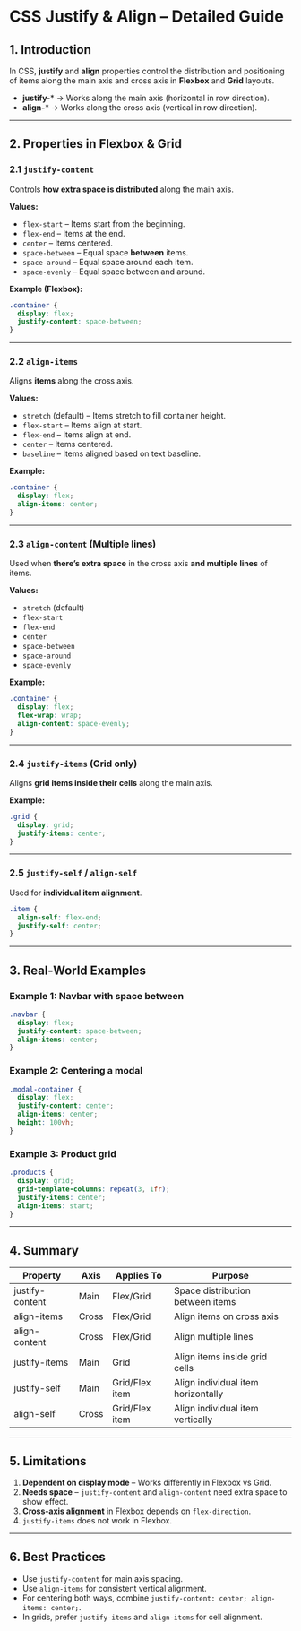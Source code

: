 
# CSS Justify & Align – Detailed Guide

## 1. Introduction

In CSS, **justify** and **align** properties control the distribution and positioning of items along
the main axis and cross axis in **Flexbox** and **Grid** layouts.

- **justify-*** → Works along the main axis (horizontal in row direction).
- **align-*** → Works along the cross axis (vertical in row direction).

---

## 2. Properties in Flexbox & Grid

### 2.1 `justify-content`
Controls **how extra space is distributed** along the main axis.

**Values:**
- `flex-start` – Items start from the beginning.
- `flex-end` – Items at the end.
- `center` – Items centered.
- `space-between` – Equal space **between** items.
- `space-around` – Equal space around each item.
- `space-evenly` – Equal space between and around.

**Example (Flexbox):**
```css
.container {
  display: flex;
  justify-content: space-between;
}
```

---

### 2.2 `align-items`
Aligns **items** along the cross axis.

**Values:**
- `stretch` (default) – Items stretch to fill container height.
- `flex-start` – Items align at start.
- `flex-end` – Items align at end.
- `center` – Items centered.
- `baseline` – Items aligned based on text baseline.

**Example:**
```css
.container {
  display: flex;
  align-items: center;
}
```

---

### 2.3 `align-content` (Multiple lines)
Used when **there’s extra space** in the cross axis **and multiple lines** of items.

**Values:**
- `stretch` (default)
- `flex-start`
- `flex-end`
- `center`
- `space-between`
- `space-around`
- `space-evenly`

**Example:**
```css
.container {
  display: flex;
  flex-wrap: wrap;
  align-content: space-evenly;
}
```

---

### 2.4 `justify-items` (Grid only)
Aligns **grid items inside their cells** along the main axis.

**Example:**
```css
.grid {
  display: grid;
  justify-items: center;
}
```

---

### 2.5 `justify-self` / `align-self`
Used for **individual item alignment**.

```css
.item {
  align-self: flex-end;
  justify-self: center;
}
```

---

## 3. Real-World Examples

### Example 1: Navbar with space between
```css
.navbar {
  display: flex;
  justify-content: space-between;
  align-items: center;
}
```

### Example 2: Centering a modal
```css
.modal-container {
  display: flex;
  justify-content: center;
  align-items: center;
  height: 100vh;
}
```

### Example 3: Product grid
```css
.products {
  display: grid;
  grid-template-columns: repeat(3, 1fr);
  justify-items: center;
  align-items: start;
}
```

---

## 4. Summary

| Property           | Axis       | Applies To      | Purpose |
|--------------------|-----------|----------------|---------|
| justify-content    | Main      | Flex/Grid      | Space distribution between items |
| align-items        | Cross     | Flex/Grid      | Align items on cross axis |
| align-content      | Cross     | Flex/Grid      | Align multiple lines |
| justify-items      | Main      | Grid           | Align items inside grid cells |
| justify-self       | Main      | Grid/Flex item | Align individual item horizontally |
| align-self         | Cross     | Grid/Flex item | Align individual item vertically |

---

## 5. Limitations

1. **Dependent on display mode** – Works differently in Flexbox vs Grid.
2. **Needs space** – `justify-content` and `align-content` need extra space to show effect.
3. **Cross-axis alignment** in Flexbox depends on `flex-direction`.
4. `justify-items` does not work in Flexbox.

---

## 6. Best Practices

- Use `justify-content` for main axis spacing.
- Use `align-items` for consistent vertical alignment.
- For centering both ways, combine `justify-content: center; align-items: center;`.
- In grids, prefer `justify-items` and `align-items` for cell alignment.
